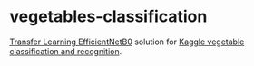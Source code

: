 # vegetables-classification

[Transfer Learning EfficientNetB0](https://www.kaggle.com/code/moiscmig/transfer-learning-efficientnetb0-99) solution for [Kaggle vegetable classification and recognition](https://www.kaggle.com/datasets/misrakahmed/vegetable-image-dataset).
